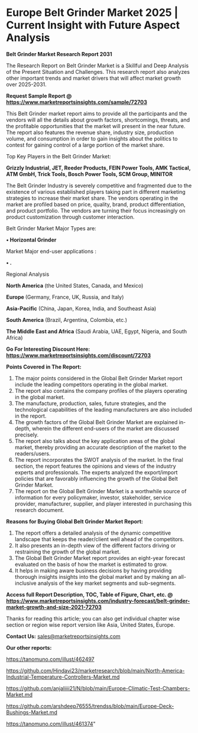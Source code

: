 # Europe Belt Grinder Market 2025 | Current Insight with Future Aspect Analysis

<strong>Belt Grinder Market Research Report 2031</strong>

The Research Report on Belt Grinder Market is a Skillful and Deep Analysis of the Present Situation and Challenges. This research report also analyzes other important trends and market drivers that will affect market growth over 2025-2031.

<strong>Request Sample Report @ <a href=https://www.marketreportsinsights.com/sample/72703>https://www.marketreportsinsights.com/sample/72703</a></strong>

This Belt Grinder market report aims to provide all the participants and the vendors will all the details about growth factors, shortcomings, threats, and the profitable opportunities that the market will present in the near future. The report also features the revenue share, industry size, production volume, and consumption in order to gain insights about the politics to contest for gaining control of a large portion of the market share.

Top Key Players in the Belt Grinder Market:

<strong>Grizzly Industrial, JET, Reeder Products, FEIN Power Tools, AMK Tactical, ATM GmbH, Trick Tools, Bosch Power Tools, SCM Group, MINITOR</strong>

The Belt Grinder Industry is severely competitive and fragmented due to the existence of various established players taking part in different marketing strategies to increase their market share. The vendors operating in the market are profiled based on price, quality, brand, product differentiation, and product portfolio. The vendors are turning their focus increasingly on product customization through customer interaction.

Belt Grinder Market Major Types are:

<strong>• Horizontal Grinder</strong>

Market Major end-user applications :

<strong>• .</strong>

Regional Analysis

</u><strong><b>North America</b></strong> (the United States, Canada, and Mexico)

<strong><b>Europe </b></strong>(Germany, France, UK, Russia, and Italy)

<strong><b>Asia-Pacific</b></strong> (China, Japan, Korea, India, and Southeast Asia)

<strong><b>South America</b></strong> (Brazil, Argentina, Colombia, etc.)

<strong><b>The Middle East and Africa</b></strong> (Saudi Arabia, UAE, Egypt, Nigeria, and South Africa)

<strong>Go For Interesting Discount Here: <a href=https://www.marketreportsinsights.com/discount/72703>https://www.marketreportsinsights.com/discount/72703</a></strong>

<strong>Points Covered in The Report:</strong>
<ol>
  <li>The major points considered in the Global Belt Grinder Market report include the leading competitors operating in the global market.</li>
  <li>The report also contains the company profiles of the players operating in the global market.</li>
  <li>The manufacture, production, sales, future strategies, and the technological capabilities of the leading manufacturers are also included in the report.</li>
  <li>The growth factors of the Global Belt Grinder Market are explained in-depth, wherein the different end-users of the market are discussed precisely.</li>
  <li>The report also talks about the key application areas of the global market, thereby providing an accurate description of the market to the readers/users.</li>
  <li>The report incorporates the SWOT analysis of the market. In the final section, the report features the opinions and views of the industry experts and professionals. The experts analyzed the export/import policies that are favorably influencing the growth of the Global Belt Grinder Market.</li>
  <li>The report on the Global Belt Grinder Market is a worthwhile source of information for every policymaker, investor, stakeholder, service provider, manufacturer, supplier, and player interested in purchasing this research document.</li>
</ol>
<strong>Reasons for Buying Global Belt Grinder Market Report:</strong>

<ol>
  <li>The report offers a detailed analysis of the dynamic competitive landscape that keeps the reader/client well ahead of the competitors.</li>
  <li>It also presents an in-depth view of the different factors driving or restraining the growth of the global market.</li>
  <li>The Global Belt Grinder Market report provides an eight-year forecast evaluated on the basis of how the market is estimated to grow.</li>
  <li>It helps in making aware business decisions by having providing thorough insights insights into the global market and by making an all-inclusive analysis of the key market segments and sub-segments.</li>
</ol>
<strong>Access full Report Description, TOC, Table of Figure, Chart, etc. @ <a href=https://www.marketreportsinsights.com/industry-forecast/belt-grinder-market-growth-and-size-2021-72703>https://www.marketreportsinsights.com/industry-forecast/belt-grinder-market-growth-and-size-2021-72703</a></strong>


Thanks for reading this article; you can also get individual chapter wise section or region wise report version like Asia, United States, Europe.

<strong>Contact Us:</strong>
sales@marketreportsinsights.com

<strong>Our other reports:</strong>

<a href=https://tanomuno.com/illust/462497>https://tanomuno.com/illust/462497</a>

<a href=https://github.com/Hindavi23/marketresearch/blob/main/North-America-Industrial-Temperature-Controllers-Market.md>https://github.com/Hindavi23/marketresearch/blob/main/North-America-Industrial-Temperature-Controllers-Market.md</a>

<a href=https://github.com/anjaliiii21/N/blob/main/Europe-Climatic-Test-Chambers-Market.md>https://github.com/anjaliiii21/N/blob/main/Europe-Climatic-Test-Chambers-Market.md</a>

<a href=https://github.com/arshdeep76555/trendss/blob/main/Europe-Deck-Bushings-Market.md>https://github.com/arshdeep76555/trendss/blob/main/Europe-Deck-Bushings-Market.md</a>

<a href=https://tanomuno.com/illust/461374>https://tanomuno.com/illust/461374</a>"
